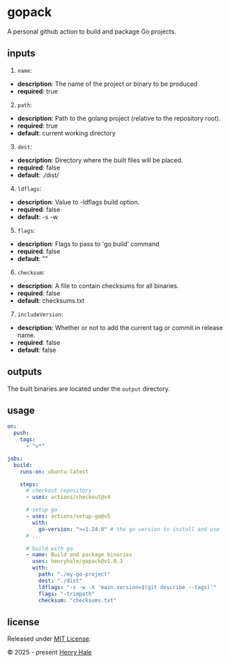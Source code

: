 # gopack

A personal github action to build and package Go projects.

## inputs

1. `name`:
  - **description**: The name of the project or binary to be produced
  - **required**: true
2. `path`:
  - **description**: Path to the golang project (relative to the repository root).
  - **required**: true
  - **default**: current working directory
3. `dest`:
  - **description**: Directory where the built files will be placed.
  - **required**: false
  - **default**: ./dist/
4. `ldflags`:
  - **description**: Value to -ldflags build option.
  - **required**: false
  - **default**: -s -w
5. `flags`:
  - **description**: Flags to pass to 'go build' command
  - **required**: false
  - **default**: ""
6. `checksum`:
  - **description**: A file to contain checksums for all binaries.
  - **required**: false
  - **default**: checksums.txt
7. `includeVersion`:
  - **description**: Whether or not to add the current tag or commit in release name.
  - **required**: false
  - **default**: false

## outputs

The built binaries are located under the `output` directory.

## usage

```yaml
on:
  push:
    tags:
      - "v*"

jobs:
  build:
    runs-on: ubuntu-latest

    steps:
      # checkout repository
      - uses: actions/checkout@v4

      # setup go
      - uses: actions/setup-go@v5
        with:
          go-version: ">=1.24.0" # the go version to install and use
      # ...

      # build with go
      - name: Build and package binaries
        uses: henryhale/gopack@v1.0.3
        with:
          path: "./my-go-project"
          dest: "./dist"
          ldflags: "-s -w -X 'main.version=$(git describe --tags)'"
          flags: "-trimpath"
          checksum: "checksums.txt"

```

## license

Released under [MIT License](./LICENSE.txt).

&copy; 2025 - present [Henry Hale](https://henryhale.github.io)
